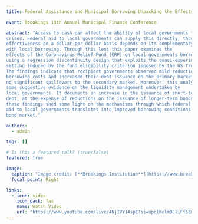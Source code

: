 ```yaml
---
title: Federal Assistance and Municipal Borrowing Unpacking the Effects of the CARES Act on Government Liquidity Management

event: Brookings 13th Annual Municipal Finance Conference

abstract: "Access to cash can affect the ability of local governments to respond to
crises. Federal aid to local governments can supply this directly, though the
effectiveness on a dollar-per-dollar basis depends on its complementary or substitutability
with local borrowing. Through this lens this paper examines the
effects of the Coronavirus Relief Fund (CRF) on local governments borrowing
using a regression discontinuity design that exploits the quasi-experimental
setting induced by the fund eligibility criterion imposed by the US Treasury.
The findings indicate that recipient governments observed mild reductions in
borrowing costs and increased their debt issuance on the primary market, with
no significant spillovers to the secondary market. Moreover, this analysis provides
some suggestive evidence on the liquidity management undertaken by
local governments. It documents an increase in the issuance of short-term
debt, at the expense of reductions on the issuance of longer-term bonds. Together,
these findings shed some light on the mechanisms through which federal
aid to local governments translates into improved borrowing conditions on the
bond market."

authors:
  - admin

tags: []

# Is this a featured talk? (true/false)
featured: true

image:
  caption: "Image credit: [**Brookings Institution**](https://www.brookings.edu/)"
  focal_point: Right

links:
  - icon: video
    icon_pack: fas
    name: Watch Video
    url: "https://www.youtube.com/live/4NjIVY14spE?si=upqlKelmBJliFf5Z&t=9974"
---
```


